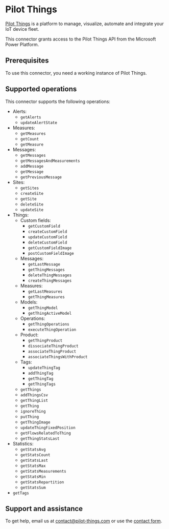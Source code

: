 # Pilot Things

[Pilot Things](https://www.pilot-things.com/) is a platform to manage, visualize, automate and integrate your IoT device fleet.

This connector grants access to the Pilot Things API from the Microsoft Power Platform.

## Prerequisites

To use this connector, you need a working instance of Pilot Things.

## Supported operations

This connector supports the following operations:
- Alerts:
  - `getAlerts`
  - `updateAlertState`
- Measures:
  - `getMeasures`
  - `getCount`
  - `getMeasure`
- Messages:
  - `getMessages`
  - `getMessagesAndMeasurements`
  - `addMessage`
  - `getMessage`
  - `getPreviousMessage`
- Sites:
  - `getSites`
  - `createSite`
  - `getSite`
  - `deleteSite`
  - `updateSite`
- Things:
  - Custom fields:
    - `getCustomField`
    - `createCustomField`
    - `updateCustomField`
    - `deleteCustomField`
    - `getCustomFieldImage`
    - `postCustomFieldImage`
  - Messages:
    - `getLastMessage`
    - `getThingMessages`
    - `deleteThingMessages`
    - `createThingMessages`
  - Measures:
    - `getLastMeasures`
    - `getThingMeasures`
  - Models:
    - `getThingModel`
    - `getThingActiveModel`
  - Operations:
    - `getThingOperations`
    - `executeThingOperation`
  - Product:
    - `getThingProduct`
    - `dissociateThingProduct`
    - `associateThingProduct`
    - `associateThingsWithProduct`
  - Tags:
    - `updateThingTag`
    - `addThingTag`
    - `getThingTag`
    - `getThingTags`
  - `getThings`
  - `addThingsCsv`
  - `getThingList`
  - `getThing`
  - `ignoreThing`
  - `putThing`
  - `getThingImage`
  - `updateThingFixedPosition`
  - `getFlowsRelatedToThing`
  - `getThingStatsLast`
- Statistics:
  - `getStatsAvg`
  - `getStatsCount`
  - `getStatsLast`
  - `getStatsMax`
  - `getStatsMeasurements`
  - `getStatsMin`
  - `getStatsRepartition`
  - `getStatsSum`
- `getTags`

## Support and assistance

To get help, email us at contact@pilot-things.com or use the [contact form](https://www.pilot-things.com/contact).